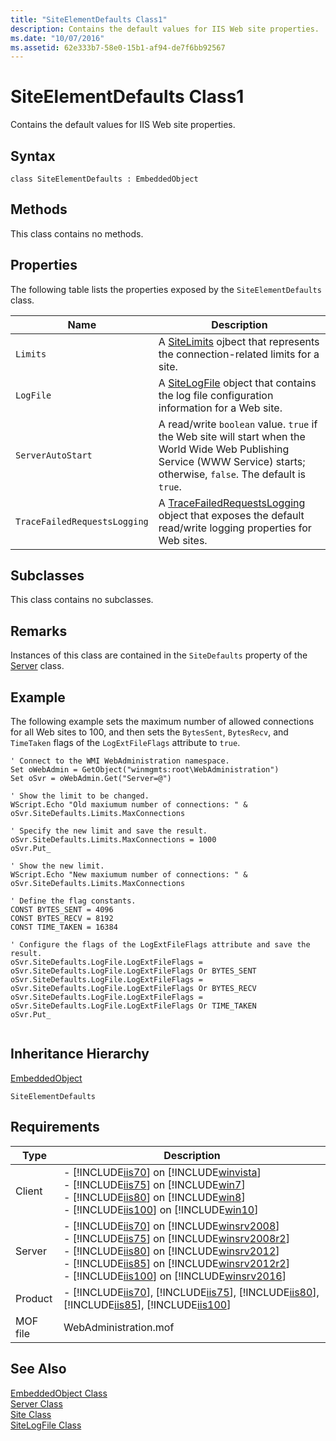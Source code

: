 ```yaml
---
title: "SiteElementDefaults Class1"
description: Contains the default values for IIS Web site properties.
ms.date: "10/07/2016"
ms.assetid: 62e333b7-58e0-15b1-af94-de7f6bb92567
---
```

# SiteElementDefaults Class1
Contains the default values for IIS Web site properties.  
  
## Syntax  
  
```vbs  
class SiteElementDefaults : EmbeddedObject  
```  
  
## Methods  
 This class contains no methods.  
  
## Properties  
 The following table lists the properties exposed by the `SiteElementDefaults` class.  
  
|Name|Description|  
|----------|-----------------|  
|`Limits`|A [SiteLimits](../wmi-provider/sitelimits-class.md) ojbect that represents the connection-related limits for a site.|  
|`LogFile`|A [SiteLogFile](../wmi-provider/sitelogfile-class.md) object that contains the log file configuration information for a Web site.|  
|`ServerAutoStart`|A read/write `boolean` value. `true` if the Web site will start when the World Wide Web Publishing Service (WWW Service) starts; otherwise, `false`. The default is `true`.|  
|`TraceFailedRequestsLogging`|A [TraceFailedRequestsLogging](../wmi-provider/tracefailedrequestslogging-class.md) object that exposes the default read/write logging properties for Web sites.|  
  
## Subclasses  
 This class contains no subclasses.  
  
## Remarks  
 Instances of this class are contained in the `SiteDefaults` property of the [Server](../wmi-provider/server-class.md) class.  
  
## Example  
 The following example sets the maximum number of allowed connections for all Web sites to 100, and then sets the `BytesSent`, `BytesRecv`, and `TimeTaken` flags of the `LogExtFileFlags` attribute to `true`.  
  
```  
' Connect to the WMI WebAdministration namespace.  
Set oWebAdmin = GetObject("winmgmts:root\WebAdministration")  
Set oSvr = oWebAdmin.Get("Server=@")  
  
' Show the limit to be changed.  
WScript.Echo "Old maxiumum number of connections: " & oSvr.SiteDefaults.Limits.MaxConnections  
  
' Specify the new limit and save the result.  
oSvr.SiteDefaults.Limits.MaxConnections = 1000  
oSvr.Put_  
  
' Show the new limit.  
WScript.Echo "New maxiumum number of connections: " & oSvr.SiteDefaults.Limits.MaxConnections  
  
' Define the flag constants.  
CONST BYTES_SENT = 4096  
CONST BYTES_RECV = 8192  
CONST TIME_TAKEN = 16384  
  
' Configure the flags of the LogExtFileFlags attribute and save the result.  
oSvr.SiteDefaults.LogFile.LogExtFileFlags = oSvr.SiteDefaults.LogFile.LogExtFileFlags Or BYTES_SENT  
oSvr.SiteDefaults.LogFile.LogExtFileFlags = oSvr.SiteDefaults.LogFile.LogExtFileFlags Or BYTES_RECV  
oSvr.SiteDefaults.LogFile.LogExtFileFlags = oSvr.SiteDefaults.LogFile.LogExtFileFlags Or TIME_TAKEN  
oSvr.Put_  
  
```  
  
## Inheritance Hierarchy  
 [EmbeddedObject](../wmi-provider/embeddedobject-class.md)  
  
 `SiteElementDefaults`  
  
## Requirements  
  
|Type|Description|  
|----------|-----------------|  
|Client|-   [!INCLUDE[iis70](../wmi-provider/includes/iis70-md.md)] on [!INCLUDE[winvista](../wmi-provider/includes/winvista-md.md)]<br />-   [!INCLUDE[iis75](../wmi-provider/includes/iis75-md.md)] on [!INCLUDE[win7](../wmi-provider/includes/win7-md.md)]<br />-   [!INCLUDE[iis80](../wmi-provider/includes/iis80-md.md)] on [!INCLUDE[win8](../wmi-provider/includes/win8-md.md)]<br />-   [!INCLUDE[iis100](../wmi-provider/includes/iis100-md.md)] on [!INCLUDE[win10](../wmi-provider/includes/win10-md.md)]|  
|Server|-   [!INCLUDE[iis70](../wmi-provider/includes/iis70-md.md)] on [!INCLUDE[winsrv2008](../wmi-provider/includes/winsrv2008-md.md)]<br />-   [!INCLUDE[iis75](../wmi-provider/includes/iis75-md.md)] on [!INCLUDE[winsrv2008r2](../wmi-provider/includes/winsrv2008r2-md.md)]<br />-   [!INCLUDE[iis80](../wmi-provider/includes/iis80-md.md)] on [!INCLUDE[winsrv2012](../wmi-provider/includes/winsrv2012-md.md)]<br />-   [!INCLUDE[iis85](../wmi-provider/includes/iis85-md.md)] on [!INCLUDE[winsrv2012r2](../wmi-provider/includes/winsrv2012r2-md.md)]<br />-   [!INCLUDE[iis100](../wmi-provider/includes/iis100-md.md)] on [!INCLUDE[winsrv2016](../wmi-provider/includes/winsrv2016-md.md)]|  
|Product|-   [!INCLUDE[iis70](../wmi-provider/includes/iis70-md.md)], [!INCLUDE[iis75](../wmi-provider/includes/iis75-md.md)], [!INCLUDE[iis80](../wmi-provider/includes/iis80-md.md)], [!INCLUDE[iis85](../wmi-provider/includes/iis85-md.md)], [!INCLUDE[iis100](../wmi-provider/includes/iis100-md.md)]|  
|MOF file|WebAdministration.mof|  
  
## See Also  
 [EmbeddedObject Class](../wmi-provider/embeddedobject-class.md)   
 [Server Class](../wmi-provider/server-class.md)   
 [Site Class](../wmi-provider/site-class.md)   
 [SiteLogFile Class](../wmi-provider/sitelogfile-class.md)
